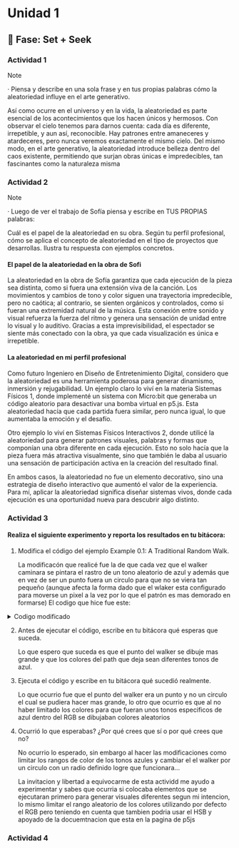 # Unidad 1

## 🔎 Fase: Set + Seek

### Actividad 1 

> [!NOTE]
> · Piensa y describe en una sola frase y en tus propias palabras cómo la aleatoriedad influye en el arte generativo.


Así como ocurre en el universo y en la vida, la aleatoriedad es parte esencial de los acontecimientos que los hacen únicos y hermosos. Con observar el cielo tenemos para darnos cuenta: cada día es diferente, irrepetible, y aun así, reconocible. Hay patrones entre amaneceres y atardeceres, pero nunca veremos exactamente el mismo cielo. Del mismo modo, en el arte generativo, la aleatoriedad introduce belleza dentro del caos existente, permitiendo que surjan obras únicas e impredecibles, tan fascinantes como la naturaleza misma

### Actividad 2

> [!NOTE]
> · Luego de ver el trabajo de Sofía piensa y escribe en TUS PROPIAS palabras:
> 
> Cuál es el papel de la aleatoriedad en su obra.
> Según tu perfil profesional, cómo se aplica el concepto de aleatoriedad en el tipo de proyectos que desarrollas. Ilustra tu respuesta con ejemplos concretos.

#### El papel de la aleatoriedad en la obra de Sofi

La aleatoriedad en la obra de Sofía garantiza que cada ejecución de la pieza sea distinta, como si fuera una extensión viva de la canción. Los movimientos y cambios de tono y color siguen una trayectoria impredecible, pero no caótica; al contrario, se sienten orgánicos y controlados, como si fueran una extremidad natural de la música. Esta conexión entre sonido y visual refuerza la fuerza del ritmo y genera una sensación de unidad entre lo visual y lo auditivo. Gracias a esta imprevisibilidad, el espectador se siente más conectado con la obra, ya que cada visualización es única e irrepetible.

#### La aleatoriedad en mi perfil profesional

Como futuro Ingeniero en Diseño de Entretenimiento Digital, considero que la aleatoriedad es una herramienta poderosa para generar dinamismo, inmersión y rejugabilidad. Un ejemplo claro lo viví en la materia Sistemas Físicos 1, donde implementé un sistema con Micro:bit que generaba un código aleatorio para desactivar una bomba virtual en p5.js. Esta aleatoriedad hacía que cada partida fuera similar, pero nunca igual, lo que aumentaba la emoción y el desafío.

Otro ejemplo lo viví en Sistemas Físicos Interactivos 2, donde utilicé la aleatoriedad para generar patrones visuales, palabras y formas que componían una obra diferente en cada ejecución. Esto no solo hacía que la pieza fuera más atractiva visualmente, sino que también le daba al usuario una sensación de participación activa en la creación del resultado final.

En ambos casos, la aleatoriedad no fue un elemento decorativo, sino una estrategia de diseño interactivo que aumentó el valor de la experiencia. Para mí, aplicar la aleatoriedad significa diseñar sistemas vivos, donde cada ejecución es una oportunidad nueva para descubrir algo distinto.

### Actividad 3 

#### Realiza el siguiente experimento y reporta los resultados en tu bitácora:

1. Modifica el código del ejemplo Example 0.1: A Traditional Random Walk.

   La modificacón que realicé fue la de que cada vez que  el walker caminara se pintara el rastro de un tono aleatorio de azul y además que en vez de ser un punto fuera un circulo para que no se viera tan pequeño (aunque afecta la forma dado que el wlaker esta configurado para moverse un pixel a la vez por lo que el patrón es mas demorado en formarse)
    El codigo que hice fue este:

<details>
<summary>Codigo modificado</summary>

```js
// The Nature of Code
// Daniel Shiffman
// Modificado (Caminata aleatoria con tonos azules)

let walker;

function setup() {
  createCanvas(340, 640);
  walker = new Walker();
  background(0); // Fondo oscuro para resaltar el azul
}

function draw() {
  walker.step();
  walker.show();
}

class Walker {
  constructor() {
    this.x = width / 2;
    this.y = height / 2;
  }

  show() {
    let r = random(0, 30); // rojo
    let g = random(0, 50);  // verde
    let b = random(150, 255);  // azul
    stroke(r,g,b);
    fill(100); // con esto relleno el circulo de gris
    circle(this.x, this.y,15);
  }

  step() {
    const choice = floor(random(4));
    if (choice == 0) {
      this.x++;
    } else if (choice == 1) {
      this.x--; // -1  plano cartesiano desde el centro
    } else if (choice == 2) {
      this.y++; // +1
    } else {
      this.y--;
    }
  }
}

```

</details>


2. Antes de ejecutar el código, escribe en tu bitácora qué esperas que suceda.

   Lo que espero que suceda es que el punto del walker se dibuje mas grande y que los colores del path que deja sean diferentes tonos de azul. 

3. Ejecuta el código y escribe en tu bitácora qué sucedió realmente.

   Lo que ocurrio fue que el punto del walker era un punto y no un circulo el cual se pudiera hacer mas grande, lo otro que ocurrio es que al no haber limitado los colores para que fueran unos tonos especificos de azul dentro del RGB se dibujaban colores aleatorios

4. Ocurrió lo que esperabas? ¿Por qué crees que sí o por qué crees que no?

   No ocurrio lo esperado, sin embargo al hacer las modificaciones como limitar los rangos de color de los tonos azules y cambiar el el walker por un circulo con un radio definido logre que funcionara...

   La invitacion y libertad a equivocarme de esta actividd me ayudo a experimentar y sabes que ocurria si colocaba elementos que se ejecutaran primero para generar visuales diferentes segun mi intencion, lo mismo limitar el rango aleatorio de los colores utilizando por defecto el RGB pero teniendo en cuenta que tambien podria usar el HSB y apoyado de la docuemtnacion que esta en la pagina de p5js

### Actividad 4


